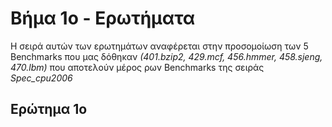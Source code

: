 # Βήμα 1ο - Ερωτήματα

Η σειρά αυτών των ερωτημάτων αναφέρεται στην προσομοίωση των 5 Benchmarks που μας δόθηκαν
_(401.bzip2, 429.mcf, 456.hmmer, 458.sjeng, 470.lbm)_ που αποτελούν μέρος ρων Benchmarks της σειράς *Spec_cpu2006*

## Ερώτημα 1ο
